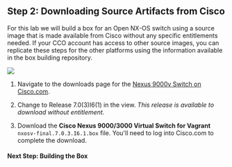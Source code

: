 ## Step 2: Downloading Source Artifacts from Cisco

For this lab we will build a box for an Open NX-OS switch using a source image that is made available from Cisco without any specific entitlements needed.  If your CCO account has access to other source images, you can replicate these steps for the other platforms using the information available in the box building repository.  

<!-- ![](images/n9000v_download.png) -->
![](/posts/files/vagrant_box_creation/images/n9000v_download.png)

1. Navigate to the downloads page for the [Nexus 9000v Switch on Cisco.com](https://software.cisco.com/download/release.html?mdfid=286312239&softwareid=282088129).  

1. Change to Release 7.0(3)I6(1) in the view.  *This release is available to download without entitlement.*

1. Download the **Cisco Nexus 9000/3000 Virtual Switch for Vagrant** `nxosv-final.7.0.3.I6.1.box` file.  You'll need to log into Cisco.com to complete the download.  

#### Next Step: Building the Box
